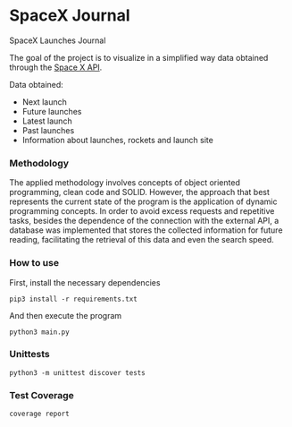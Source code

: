 # SpaceX Journal

SpaceX Launches Journal

The goal of the project is to visualize in a simplified way data obtained through the [Space X API](https://api.spacexdata.com/v3/launches/).

Data obtained: <br>
* Next launch
* Future launches
* Latest launch
* Past launches
* Information about launches, rockets and launch site

### Methodology

The applied methodology involves concepts of object oriented programming, clean code and SOLID. However, the approach that best represents the current state of the program is the application of dynamic programming concepts. In order to avoid excess requests and repetitive tasks, besides the dependence of the connection with the external API, a database was implemented that stores the collected information for future reading, facilitating the retrieval of this data and even the search speed.

### How to use

First, install the necessary dependencies

```
pip3 install -r requirements.txt
```

And then execute the program

```
python3 main.py
```

### Unittests

```
python3 -m unittest discover tests
```

### Test Coverage

```
coverage report
```

